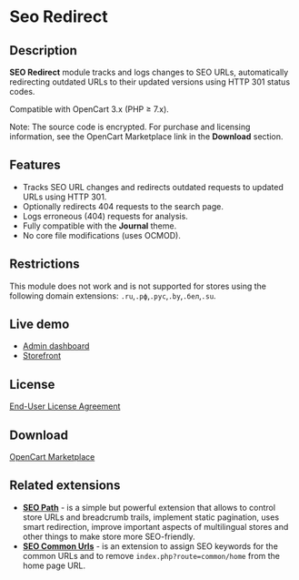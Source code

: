 # Seo Redirect

## Description
**SEO Redirect** module tracks and logs changes to SEO URLs, automatically redirecting outdated URLs to their updated versions using HTTP 301 status codes.

Compatible with OpenCart 3.x (PHP ≥ 7.x).

Note: The source code is encrypted. For purchase and licensing information, see the OpenCart Marketplace link in the **Download** section.

## Features
* Tracks SEO URL changes and redirects outdated requests to updated URLs using HTTP 301.
* Optionally redirects 404 requests to the search page.
* Logs erroneous (404) requests for analysis.
* Fully compatible with the **Journal** theme.
* No core file modifications (uses OCMOD).

## Restrictions
This module does not work and is not supported for stores using the following domain extensions: `.ru`,`.рф`,`.рус`,`.by`,`.бел`,`.su`.

## Live demo
* [Admin dashboard](https://demo.ocmod.space/a/admin/index.php?route=extension/module/seo_redirect)
* [Storefront](https://demo.ocmod.space/a/)

## License
[End-User License Agreement](../EULA.en.txt)

## Download
[OpenCart Marketplace](https://www.opencart.com/index.php?route=marketplace/extension/info&extension_id=38192)

## Related extensions
* [**SEO Path**](https://www.opencart.com/index.php?route=marketplace/extension/info&extension_id=38192) - is a simple but powerful extension that allows to control store URLs and breadcrumb trails, implement static pagination, uses smart redirection, improve important aspects of multilingual stores and other things to make store more SEO-friendly.
* [**SEO Common Urls**](https://github.com/ocmod-space/ocmod-seo-common-urls) - is an extension to assign SEO keywords for the common URLs and to remove `index.php?route=common/home` from the home page URL.
